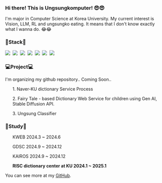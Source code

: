 <h3>Hi there! This is Ungsungkomputer! 😎😎</h3>
<p>
    I'm major in Computer Science at Korea University. My current interest is Vision, LLM, RL and ungsungko eating.
    It means that I don't know exactly what I wanna do. 😂😂
</p>

<h3>📖Stack📖</h3>
<p>
    <img src="https://img.shields.io/badge/C++-00599C?style=flat-square&logo=c++&logoColor=white"/>&nbsp
    <img src="https://img.shields.io/badge/Python-3776AB?style=flat-square&logo=python&logoColor=white"/>&nbsp
    <img src="https://img.shields.io/badge/PyTorch-EE4C2C?style=flat-square&logo=pytorch&logoColor=white"/>&nbsp
    <img src="https://img.shields.io/badge/Git-F05032?style=flat-square&logo=Git&logoColor=white"/>&nbsp
    <img src="https://img.shields.io/badge/GitHub-181717?style=flat-square&logo=Github&logoColor=white"/>&nbsp
    <img src="https://img.shields.io/badge/MySQL-4479A1?style=flat-square&logo=MySQL&logoColor=white"/>&nbsp
    <img src="https://img.shields.io/badge/React-61DAFB?style=flat-square&logo=react&logoColor=white"/>&nbsp
</p>

<h3>💻Project💻</h3>
I'm organizing my github repository.. Coming Soon..
<ul style="list-style: none; padding: 0;">
    <ul>1. Naver-KU dictionary Service Process</ul>
    <ul>2. Fairy Tale - based Dictionary Web Service for children using Gen AI, Stable Diffusion API.</ul>
    <ul>3. Ungsung Classifier</ul>
</ul>

<h3>📑Study📑</h3>
    <ul>KWEB 2024.3 ~ 2024.6</ul>
    <ul>GDSC 2024.9 ~ 2024.12</ul>
    <ul>KAIROS 2024.9 ~ 2024.12</ul>
    <ul><strong>RISC dictionary center at KU 2024.1 ~ 2025.1</strong></ul>
<p>
    You can see more at my <a href="https://github.com/aj0hnd">GitHub</a>.
</p>
